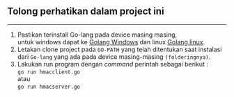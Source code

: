 ## Tolong perhatikan dalam project ini
---
1. Pastikan terinstall Go-lang pada device masing masing, <br>untuk windows dapat ke [Golang Windows](https://www.tutorialpemrograman.com/others/cara-install-golang-di-windows-10/) dan linux [Golang linux](https://gegeriyadi.com/install-golang/).
2. Letakan clone project pada `GO-PATH` yang telah ditentukan saat instalasi dari `Go-lang` yang ada pada device masing-masing `(folderingnya)`.
3. Lakukan run program dengan *command* perintah sebagai berikut : <br>
`go run hmacclient.go` <br>
atau <br>
`go run hmacserver.go`
